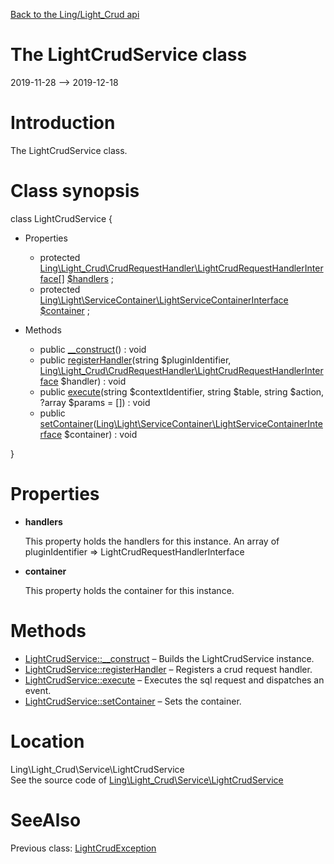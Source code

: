 [Back to the Ling/Light_Crud api](https://github.com/lingtalfi/Light_Crud/blob/master/doc/api/Ling/Light_Crud.md)



The LightCrudService class
================
2019-11-28 --> 2019-12-18






Introduction
============

The LightCrudService class.



Class synopsis
==============


class <span class="pl-k">LightCrudService</span>  {

- Properties
    - protected [Ling\Light_Crud\CrudRequestHandler\LightCrudRequestHandlerInterface[]](https://github.com/lingtalfi/Light_Crud/blob/master/doc/api/Ling/Light_Crud/CrudRequestHandler/LightCrudRequestHandlerInterface.md) [$handlers](#property-handlers) ;
    - protected [Ling\Light\ServiceContainer\LightServiceContainerInterface](https://github.com/lingtalfi/Light/blob/master/doc/api/Ling/Light/ServiceContainer/LightServiceContainerInterface.md) [$container](#property-container) ;

- Methods
    - public [__construct](https://github.com/lingtalfi/Light_Crud/blob/master/doc/api/Ling/Light_Crud/Service/LightCrudService/__construct.md)() : void
    - public [registerHandler](https://github.com/lingtalfi/Light_Crud/blob/master/doc/api/Ling/Light_Crud/Service/LightCrudService/registerHandler.md)(string $pluginIdentifier, [Ling\Light_Crud\CrudRequestHandler\LightCrudRequestHandlerInterface](https://github.com/lingtalfi/Light_Crud/blob/master/doc/api/Ling/Light_Crud/CrudRequestHandler/LightCrudRequestHandlerInterface.md) $handler) : void
    - public [execute](https://github.com/lingtalfi/Light_Crud/blob/master/doc/api/Ling/Light_Crud/Service/LightCrudService/execute.md)(string $contextIdentifier, string $table, string $action, ?array $params = []) : void
    - public [setContainer](https://github.com/lingtalfi/Light_Crud/blob/master/doc/api/Ling/Light_Crud/Service/LightCrudService/setContainer.md)([Ling\Light\ServiceContainer\LightServiceContainerInterface](https://github.com/lingtalfi/Light/blob/master/doc/api/Ling/Light/ServiceContainer/LightServiceContainerInterface.md) $container) : void

}




Properties
=============

- <span id="property-handlers"><b>handlers</b></span>

    This property holds the handlers for this instance.
    An array of pluginIdentifier => LightCrudRequestHandlerInterface
    
    

- <span id="property-container"><b>container</b></span>

    This property holds the container for this instance.
    
    



Methods
==============

- [LightCrudService::__construct](https://github.com/lingtalfi/Light_Crud/blob/master/doc/api/Ling/Light_Crud/Service/LightCrudService/__construct.md) &ndash; Builds the LightCrudService instance.
- [LightCrudService::registerHandler](https://github.com/lingtalfi/Light_Crud/blob/master/doc/api/Ling/Light_Crud/Service/LightCrudService/registerHandler.md) &ndash; Registers a crud request handler.
- [LightCrudService::execute](https://github.com/lingtalfi/Light_Crud/blob/master/doc/api/Ling/Light_Crud/Service/LightCrudService/execute.md) &ndash; Executes the sql request and dispatches an event.
- [LightCrudService::setContainer](https://github.com/lingtalfi/Light_Crud/blob/master/doc/api/Ling/Light_Crud/Service/LightCrudService/setContainer.md) &ndash; Sets the container.





Location
=============
Ling\Light_Crud\Service\LightCrudService<br>
See the source code of [Ling\Light_Crud\Service\LightCrudService](https://github.com/lingtalfi/Light_Crud/blob/master/Service/LightCrudService.php)



SeeAlso
==============
Previous class: [LightCrudException](https://github.com/lingtalfi/Light_Crud/blob/master/doc/api/Ling/Light_Crud/Exception/LightCrudException.md)<br>
